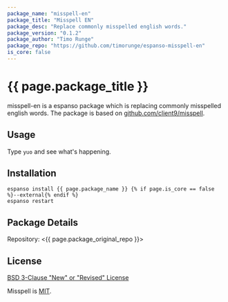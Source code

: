 ```yaml
---
package_name: "misspell-en"
package_title: "Misspell EN"
package_desc: "Replace commonly misspelled english words."
package_version: "0.1.2"
package_author: "Timo Runge"
package_repo: "https://github.com/timorunge/espanso-misspell-en"
is_core: false
---
```


# {{ page.package_title }}

misspell-en is a espanso package which is replacing commonly misspelled english words.
The package is based on [github.com/client9/misspell](https://github.com/client9/misspell).

## Usage

Type `yuo` and see what's happening.

## Installation

```
espanso install {{ page.package_name }} {% if page.is_core == false %}--external{% endif %}
espanso restart
```

## Package Details

Repository: <{{ page.package_original_repo }}>

## License

[BSD 3-Clause "New" or "Revised" License](https://github.com/timorunge/espanso-misspell-en/blob/master/LICENSE)

Misspell is [MIT](https://github.com/client9/misspell/blob/master/LICENSE).
